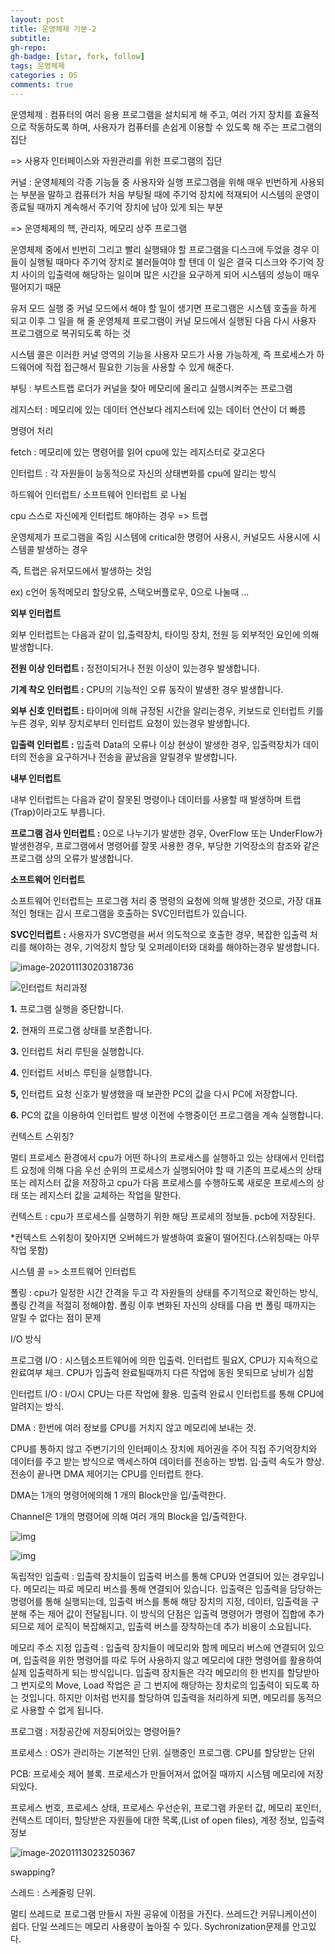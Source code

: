```yaml
---
layout: post
title: 운영체제 기본-2
subtitle: 
gh-repo: 
gh-badge: [star, fork, follow]
tags: 운영체제
categories : OS
comments: true
---
```


운영체제 : 컴퓨터의 여러 응용 프로그램을 설치되게 해 주고, 여러 가지 장치를 효율적으로 작동하도록 하며, 사용자가 컴퓨터를 손쉽게 이용할 수 있도록 해 주는 프로그램의 집단

=> 사용자 인터페이스와 자원관리를 위한 프로그램의 집단



커널 : 운영체제의 각종 기능들 중 사용자와 실행 프로그램을 위해 매우 빈번하게 사용되는 부분을 말하고 컴퓨터가 처음 부팅될 때에 주기억 장치에 적재되어 시스템의 운영이 종료될 때까지 계속해서 주기억 장치에 남아 있게 되는 부분

=> 운영체제의 핵, 관리자, 메모리 상주 프로그램



운영체제 중에서 빈번히 그리고 빨리 실행돼야 할 프로그램을 디스크에 두었을 경우 이들이 실행될 때마다 주기억 장치로 불러들여야 할 텐데 이 일은 결국 디스크와 주기억 장치 사이의 입출력에 해당하는 일이며 많은 시간을 요구하게 되어 시스템의 성능이 매우 떨어지기 때문



유저 모드 실행 중 커널 모드에서 해야 할 일이 생기면 프로그램은 시스템 호출을 하게 되고 이후 그 일을 해 줄 운영체제 프로그램이 커널 모드에서 실행된 다음 다시 사용자 프로그램으로 복귀되도록 하는 것

시스템 콜은 이러한 커널 영역의 기능을 사용자 모드가 사용 가능하게, 즉 프로세스가 하드웨어에 직접 접근해서 필요한 기능을 사용할 수 있게 해준다. 



부팅 : 부트스트랩 로더가 커널을 찾아 메모리에 올리고 실행시켜주는 프로그램



레지스터 : 메모리에 있는 데이터 연산보다 레지스터에 있는 데이터 연산이 더 빠름



명령어 처리

fetch : 메모리에 있는 명령어를 읽어 cpu에 있는 레지스터로 갖고온다



인터럽트 : 각 자원들이 능동적으로 자신의 상태변화를 cpu에 알리는 방식

하드웨어 인터럽트/ 소프트웨어 인터럽트 로 나뉨

cpu 스스로 자신에게 인터럽트 해야하는 경우 => 트랩

운영체제가 프로그램을 죽임 시스템에 critical한 명령어 사용시, 커널모드 사용시에 시스템콜 발생하는 경우

즉, 트랩은 유저모드에서 발생하는 것임

ex) c언어 동적메모리 할당오류, 스택오버플로우, 0으로 나눌때 ...



**외부 인터럽트**

외부 인터럽트는 다음과 같이 입,출력장치, 타이밍 장치, 전원 등 외부적인 요인에 의해 발생합니다.

**전원 이상 인터럽트 :** 정전이되거나 전원 이상이 있는경우 발생합니다.

**기계 착오 인터럽트 :** CPU의 기능적인 오류 동작이 발생한 경우 발생합니다.

**외부 신호 인터럽트 :** 타이머에 의해 규정된 시간을 알리는경우, 키보드로 인터럽트 키를 누른 경우, 외부 장치로부터 인터럽트 요청이 있는경우 발생합니다.

**입출력 인터럽트 :** 입출력 Data의 오류나 이상 현상이 발생한 경우, 입출력장치가 데이터의 전송을 요구하거나 전송을 끝났음을 알릴경우 발생합니다.



**내부 인터럽트**

내부 인터럽트는 다음과 같이 잘못된 명령이나 데이터를 사용할 때 발생하며 트랩(Trap)이라고도 부릅니다.

**프로그램 검사 인터럽트 :** 0으로 나누기가 발생한 경우, OverFlow 또는 UnderFlow가 발생한경우, 프로그램에서 명령어를 잘못 사용한 경우, 부당한 기억장소의 참조와 같은 프로그램 상의 오류가 발생합니다.



**소프트웨어 인터럽트** 

소프트웨어 인터럽트는 프로그램 처리 중 명령의 요청에 의해 발생한 것으로, 가장 대표적인 형태는 감시 프로그램을 호출하는 SVC인터럽트가 있습니다.

**SVC인터럽트 :** 사용자가 SVC명령을 써서 의도적으로 호출한 경우, 복잡한 입출력 처리를 해야하는 경우, 기억장치 할당 및 오퍼레이터와 대화를 해야하는경우 발생합니다.

![image-20201113020318736](C:\Users\ansdu\AppData\Roaming\Typora\typora-user-images\image-20201113020318736.png)

![인터럽트 처리과정](https://t1.daumcdn.net/cfile/tistory/990473465CBF485803)

**1.** 프로그램 실행을 중단합니다.

**2.** 현재의 프로그램 상태를 보존합니다.

**3.** 인터럽트 처리 루틴을 실행합니다.

**4.** 인터럽트 서비스 루틴을 실행합니다.

**5,** 인터럽트 요청 신호가 발생했을 때 보관한 PC의 값을 다시 PC에 저장합니다.

**6.** PC의 값을 이용하여 인터럽트 발생 이전에 수행중이던 프로그램을 계속 실행합니다.



컨텍스트 스위칭?

멀티 프로세스 환경에서 cpu가 어떤 하나의 프로세스를 실행하고 있는 상태에서 인터럽트 요청에 의해 다음 우선 순위의 프로세스가 실행되어야 할 때 기존의 프로세스의 상태 또는 레지스터 값을 저장하고 cpu가 다음 프로세스를 수행하도록 새로운 프로세스의 상태 또는 레지스터 값을 교체하는 작업을 말한다.

컨텍스트 : cpu가 프로세스를 실행하기 위한 해당 프로세의 정보들. pcb에 저장된다.

*컨텍스트 스위칭이 잦아지면 오버헤드가 발생하여 효율이 떨어진다.(스위칭때는 아무작업 못함)









시스템 콜 => 소프트웨어 인터럽트

폴링 : cpu가 일정한 시간 간격을 두고 각 자원들의 상태를 주기적으로 확인하는 방식, 폴링 간격을 적절히 정해야함. 폴링 이후 변화된 자신의 상태를 다음 번 폴링 때까지는 알릴 수 없다는 점이 문제



I/O 방식

프로그램 I/O : 시스템소프트웨어에 의한 입출력. 인터럽트 필요X, CPU가 지속적으로 완료여부 체크. CPU가 입출력 완료될때까지 다른 작업에 동원 못되므로 낭비가 심함



인터럽트 I/O : I/O시 CPU는 다른 작업에 활용. 입출력 완료시 인터럽트를 통해 CPU에 알려지는 방식.



DMA : 한번에 여러 정보를 CPU를 거치지 않고 메모리에 보내는 것.

CPU를 통하지 않고 주변기기의 인터페이스 장치에 제어권을 주어 직접 주기억장치와 데이터를 주고 받는 방식으로 액세스하여  데이터를 전송하는 방법.  입·출력 속도가 향상. 전송이 끝나면 DMA 제어기는 CPU를 인터럽트 한다.

DMA는 1개의 명령어에의해 1 개의 Block만을 입/출력한다.

Channel은 1개의 명령어에 의해 여러 개의 Block을 입/출력한다.



![img](https://blog.kakaocdn.net/dn/cpS4Jg/btqzzJqbQoE/SnBvOAyaffi7ufg5CZsUbK/img.jpg)

![img](https://blog.kakaocdn.net/dn/sB1qZ/btqzAjx0EJA/xCUt684LA4t7adA3dVth80/img.jpg)



독립적인 입출력 : 입출력 장치들이 입출력 버스를 통해 CPU와 연결되어 있는 경우입니다. 메모리는 따로 메모리 버스를 통해 연결되어 있습니다. 입출력은 입출력을 담당하는 명령어를 통해 실행되는데, 입출력 버스를 통해 해당 장치의 지정, 데이터, 입출력을 구분해 주는 제어 값이 전달됩니다. 이 방식의 단점은 입출력 명령어가 명령어 집합에 추가되므로 제어 로직이 복잡해지고, 입출력 버스를 장착하는데 추가 비용이 소요됩니다.

메모리 주소 지정 입출력 : 입출력 장치들이 메모리와 함께 메모리 버스에 연결되어 있으며, 입출력을 위한 명령어를 따로 두어 사용하지 않고 메모리에 대한 명령어를 활용하여 실제 입출력하게 되는 방식입니다. 입출력 장치들은 각각 메모리의 한 번지를 할당받아 그 번지로의 Move, Load 작업은 곧 그 번지에 해당하는 장치로의 입출력이 되도록 하는 것입니다. 하지만 이처럼 번지를 할당하여 입출력을 처리하게 되면, 메모리를 동적으로 사용할 수 없게 됩니다.



프로그램 : 저장공간에 저장되어있는 명령어들?

프로세스 : OS가 관리하는 기본적인 단위. 실행중인 프로그램. CPU를 할당받는 단위



PCB: 프로세슷 제어 블록. 프로세스가 만들어져서 없어질 때까지 시스템 메모리에 저장되있다.

프로세스 번호, 프로세스 상태, 프로세스 우선순위, 프로그램 카운터 값, 메모리 포인터, 컨텍스트 데이터, 할당받은 자원들에 대한 목록,(List of open files), 계정 정보, 입출력 정보

![image-20201113023250367](C:\Users\ansdu\AppData\Roaming\Typora\typora-user-images\image-20201113023250367.png)

swapping?





스레드 : 스케줄링 단위.

멀티 쓰레드로 프로그램 만들시 자원 공유에 이점을 가진다. 쓰레드간 커뮤니케이션이 쉽다. 단일 쓰레드는 메모리 사용량이 높아질 수 있다. Sychronization문제를 안고있다.

